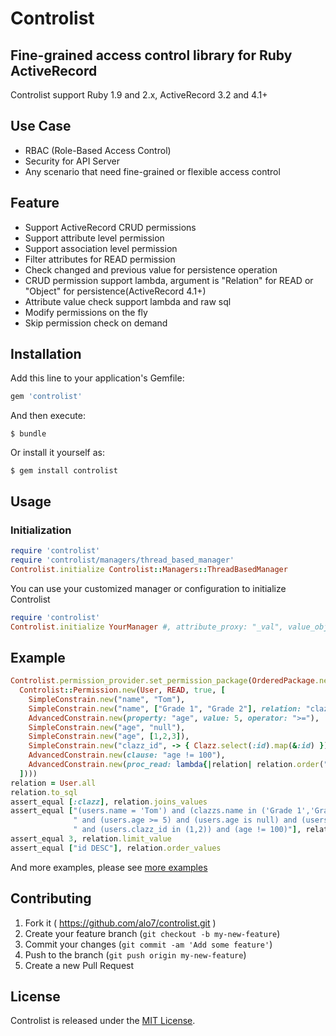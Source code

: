 # Controlist

## Fine-grained access control library for Ruby ActiveRecord

Controlist support Ruby 1.9 and 2.x, ActiveRecord 3.2 and 4.1+

## Use Case

* RBAC (Role-Based Access Control)
* Security for API Server
* Any scenario that need fine-grained or flexible access control

## Feature

* Support ActiveRecord CRUD permissions
* Support attribute level permission
* Support association level permission
* Filter attributes for READ permission
* Check changed and previous value for persistence operation
* CRUD permission support lambda, argument is "Relation" for READ or "Object" for persistence(ActiveRecord 4.1+)
* Attribute value check support lambda and raw sql
* Modify permissions on the fly
* Skip permission check on demand

## Installation

Add this line to your application's Gemfile:

```ruby
gem 'controlist'
```

And then execute:

    $ bundle

Or install it yourself as:

    $ gem install controlist

## Usage

### Initialization

```ruby
require 'controlist'
require 'controlist/managers/thread_based_manager'
Controlist.initialize Controlist::Managers::ThreadBasedManager
```

You can use your customized manager or configuration to initialize Controlist

```ruby
require 'controlist'
Controlist.initialize YourManager #, attribute_proxy: "_val", value_object_proxy: "_value_object", logger: Logger.new(STDOUT)

```

## Example

```ruby
Controlist.permission_provider.set_permission_package(OrderedPackage.new(
  Controlist::Permission.new(User, READ, true, [
    SimpleConstrain.new("name", "Tom"),
    SimpleConstrain.new("name", ["Grade 1", "Grade 2"], relation: "clazz"),
    AdvancedConstrain.new(property: "age", value: 5, operator: ">="),
    SimpleConstrain.new("age", "null"),
    SimpleConstrain.new("age", [1,2,3]),
    SimpleConstrain.new("clazz_id", -> { Clazz.select(:id).map(&:id) }),
    AdvancedConstrain.new(clause: "age != 100"),
    AdvancedConstrain.new(proc_read: lambda{|relation| relation.order("id DESC").limit(3) })
  ])))
relation = User.all
relation.to_sql
assert_equal [:clazz], relation.joins_values
assert_equal ["(users.name = 'Tom') and (clazzs.name in ('Grade 1','Grade 2'))" +
              " and (users.age >= 5) and (users.age is null) and (users.age in (1,2,3))" +
              " and (users.clazz_id in (1,2)) and (age != 100)"], relation.where_values
assert_equal 3, relation.limit_value
assert_equal ["id DESC"], relation.order_values
```

And more examples, please see [more examples](https://github.com/alo7/controlist/blob/master/test/feature_test.rb)

## Contributing

1. Fork it ( https://github.com/alo7/controlist.git )
2. Create your feature branch (`git checkout -b my-new-feature`)
3. Commit your changes (`git commit -am 'Add some feature'`)
4. Push to the branch (`git push origin my-new-feature`)
5. Create a new Pull Request


## License

Controlist is released under the [MIT License](http://www.opensource.org/licenses/MIT).
